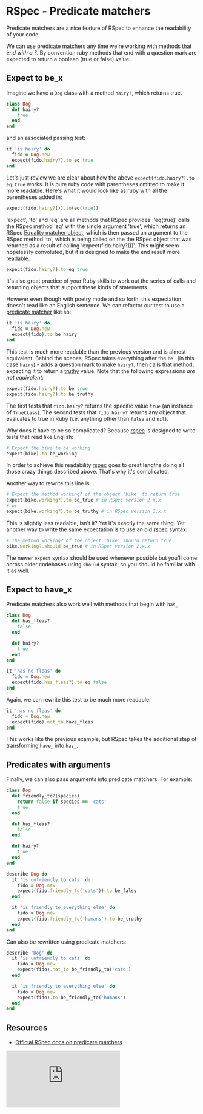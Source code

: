 # RSpec - Predicate matchers

Predicate matchers are a nice feature of RSpec to enhance the readability of your code.

We can use predicate matchers any time we're working with methods that *end with a ?*.  By convention ruby methods that end with a question mark are expected to return a boolean (true or false) value.

## Expect to be_x

Imagine we have a `Dog` class with a method `hairy?`, which returns true.

```ruby
class Dog
  def hairy?
    true
  end
end
```

and an associated passing test:

```ruby
it 'is hairy' do
  fido = Dog.new
  expect(fido.hairy?).to eq true
end
```

Let's just review we are clear about how the above `expect(fido.hairy?).to eq true` works.  It is pure ruby code with parentheses omitted to make it more readable.  Here's what it would look like as ruby with all the parentheses added in:

```ruby
expect(fido.hairy?()).to(eq(true))
```

'expect', 'to' and 'eq' are all methods that RSpec provides.  'eq(true)' calls the RSpec method 'eq' with the single argument 'true', which returns an RSpec [Equality matcher object](http://www.relishapp.com/rspec/rspec-expectations/docs/built-in-matchers/equality-matchers), which is then passed an argument to the RSpec method 'to', which is being called on the the RSpec object that was returned as a result of calling 'expect(fido.hairy?())'.  This might seem hopelessly convoluted, but it is designed to make the end result more readable.

```ruby
expect(fido.hairy?).to eq true
```

It's also great practice of your Ruby skills to work out the series of calls and returning objects that support these kinds of statements.

However even though with poetry mode and so forth, this expectation doesn't read like an English sentence. We can refactor our test to use a [predicate matcher](http://www.relishapp.com/rspec/rspec-expectations/docs/built-in-matchers/predicate-matchers) like so:

```ruby
it 'is hairy' do
  fido = Dog.new
  expect(fido).to be_hairy
end
```

This test is much more readable than the previous version and is almost equivalent. Behind the scenes, RSpec takes everything after the `be_` (in this case `hairy`) - adds a question mark to make `hairy?`, then calls that method, expecting it to return a [truthy](https://github.com/makersacademy/course/blob/master/pills/boolean.md) value.  Note that the following expressions *are not equivalent*:
```ruby
expect(fido.hairy?).to be true
expect(fido.hairy?).to be_truthy
```
The first tests that `fido.hairy?` returns the specific value `true` (an instance of `TrueClass`).  The second tests that `fido.hairy?` returns any object that evaluates to true in Ruby (i.e. anything other than `false` and `nil`).

Why does it have to be so complicated? Because [rspec](http://rspec.info) is designed to write tests that read like English:

````ruby
# Expect the bike to be working
expect(bike).to be_working
````

In order to achieve this readability [rspec](http://rspec.info) goes to great lengths doing all those crazy things described above. That's why it's complicated.

Another way to rewrite this line is

```ruby
# Expect the method working? of the object 'bike' to return true
expect(bike.working?).to be_true # in RSpec version 2.x.x
# or
expect(bike.working?).to be_truthy # in RSpec version 3.x.x
````

This is slightly less readable, isn't it? Yet it's exactly the same thing. Yet another way to write the same expectation is to use an old [rspec](http://rspec.info) syntax:

````ruby
# The method working? of the object 'bike' should return true
bike.working?.should be_true # in RSpec version 2.x.x
````

The newer `expect` syntax should be used whenever possible but you'll come across older codebases using `should` syntax, so you should be familiar with it as well.


## Expect to have_x

Predicate matchers also work well with methods that begin with `has_`

```ruby
class Dog
  def has_fleas?
    false
  end

  def hairy?
    true
  end
end
```

```ruby
it 'has no fleas' do
  fido = Dog.new
  expect(fido.has_fleas?).to eq false
end
```

Again, we can rewrite this test to be much more readable:

```ruby
it 'has no fleas' do
  fido = Dog.new
  expect(fido).not_to have_fleas
end
```

This works like the previous example, but RSpec takes the additional step of transforming `have_` into `has_`.

## Predicates with arguments

Finally, we can also pass arguments into predicate matchers. For example:

```ruby
class Dog
  def friendly_to?(species)
    return false if species == 'cats'
    true
  end

  def has_fleas?
    false
  end

  def hairy?
    true
  end
end
```

```ruby
describe Dog do
  it 'is unfriendly to cats' do
    fido = Dog.new
    expect(fido.friendly_to('cats')).to be_falsy
  end

  it 'is friendly to everything else' do
    fido = Dog.new
    expect(fido.friendly_to('humans').to be_truthy
  end
end
```

Can also be rewritten using predicate matchers:

```ruby
describe 'Dog' do
  it 'is unfriendly to cats' do
    fido = Dog.new
    expect(fido).not_to be_friendly_to('cats')
  end

  it 'is friendly to everything else' do
    fido = Dog.new
    expect(fido).to be_friendly_to('humans')
  end
end
```

## Resources

- [Official RSpec docs on predicate matchers](https://www.relishapp.com/rspec/rspec-expectations/docs/built-in-matchers/predicate-matchers)


![Tracking pixel](https://githubanalytics.herokuapp.com/course/pills/rspec_predicate.md)
